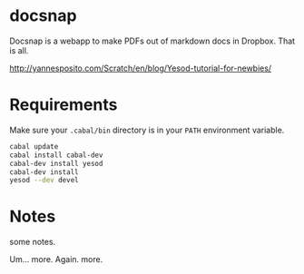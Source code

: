 docsnap
=======

Docsnap is a webapp to make PDFs out of markdown docs in Dropbox. That is all.

http://yannesposito.com/Scratch/en/blog/Yesod-tutorial-for-newbies/

Requirements
============

Make sure your `.cabal/bin` directory is in your `PATH` environment variable.

```bash
cabal update
cabal install cabal-dev
cabal-dev install yesod
cabal-dev install
yesod --dev devel
```

Notes
=====

some notes.

Um... more. Again. more.
